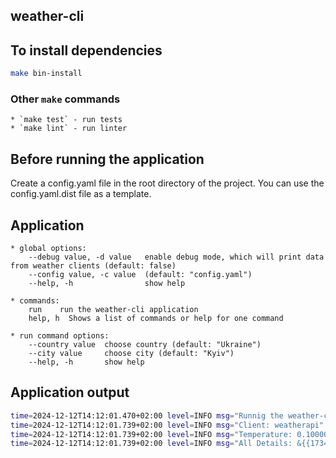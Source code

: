 weather-cli
---

## To install dependencies
```bash
make bin-install
```

### Other `make` commands
    * `make test` - run tests
    * `make lint` - run linter

## Before running the application
Create a config.yaml file in the root directory of the project. You can use the config.yaml.dist file as a template.

## Application
    * global options:
        --debug value, -d value   enable debug mode, which will print data from weather clients (default: false)
        --config value, -c value  (default: "config.yaml")
        --help, -h                show help

    * commands:
        run    run the weather-cli application
        help, h  Shows a list of commands or help for one command

    * run command options:
        --country value  choose country (default: "Ukraine")
        --city value     choose city (default: "Kyiv")
        --help, -h       show help

## Application output
```bash
time=2024-12-12T14:12:01.470+02:00 level=INFO msg="Runnig the weather-cli application"
time=2024-12-12T14:12:01.739+02:00 level=INFO msg="Client: weatherapi"
time=2024-12-12T14:12:01.739+02:00 level=INFO msg="Temperature: 0.100000"
time=2024-12-12T14:12:01.739+02:00 level=INFO msg="All Details: &{{1734003900 2024-12-12 13:45 0.1 32.3 1 {Sunny //cdn.weatherapi.com/weather/64x64/day/113.png 1000} 10.5 16.9 317 NW 1021 30.14 0 0 73 0 -4.6 23.8 -4.6 23.8 0.2 32.3 -4.1 24.7 10 6 0.6 14.7 23.7}}"
```
